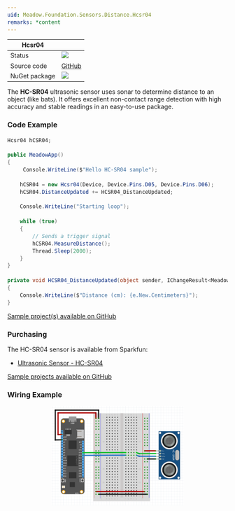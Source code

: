 ```yaml
---
uid: Meadow.Foundation.Sensors.Distance.Hcsr04
remarks: *content
---
```


| Hcsr04 | |
|--------|--------|
| Status | <img src="https://img.shields.io/badge/InProgress-yellow" style="width: auto; height: -webkit-fill-available;" /> |
| Source code | [GitHub](https://github.com/WildernessLabs/Meadow.Foundation/tree/master/Source/Meadow.Foundation.Peripherals/Sensors.Distance.Hcsr04) |
| NuGet package | <a href="https://www.nuget.org/packages/Meadow.Foundation.Sensors.Distance.Hcsr04/" target="_blank"><img src="https://img.shields.io/nuget/v/Meadow.Foundation.Sensors.Distance.Hcsr04.svg?label=Meadow.Foundation.Sensors.Distance.Hcsr04" /></a> |

The **HC-SR04** ultrasonic sensor uses sonar to determine distance to an object (like bats). It offers excellent non-contact range detection with high accuracy and stable readings in an easy-to-use package.

### Code Example

```csharp
Hcsr04 hCSR04;

public MeadowApp()
{
     Console.WriteLine($"Hello HC-SR04 sample");

    hCSR04 = new Hcsr04(Device, Device.Pins.D05, Device.Pins.D06);
    hCSR04.DistanceUpdated += HCSR04_DistanceUpdated;

    Console.WriteLine("Starting loop");

    while (true)
    {
        // Sends a trigger signal
        hCSR04.MeasureDistance();
        Thread.Sleep(2000);
    }
}

private void HCSR04_DistanceUpdated(object sender, IChangeResult<Meadow.Units.Length> e)
{
    Console.WriteLine($"Distance (cm): {e.New.Centimeters}");
}

```

[Sample project(s) available on GitHub](https://github.com/WildernessLabs/Meadow.Foundation/tree/master/Source/Meadow.Foundation.Peripherals/Sensors.Distance.Hcsr04/Samples/Sensors.Distance.Hcsr04_Sample)

### Purchasing

The HC-SR04 sensor is available from Sparkfun:

* [Ultrasonic Sensor - HC-SR04](https://www.sparkfun.com/products/13959)

[Sample projects available on GitHub](https://github.com/WildernessLabs/Meadow.Foundation/tree/master/Source/Meadow.Foundation.Peripherals/Sensors.Distance.Hcsr04/Samples/) 

### Wiring Example

<img src="../../API_Assets/Meadow.Foundation.Sensors.Distance.HCSR04/HCSR04_Fritzing.svg" 
    style="width: 60%; display: block; margin-left: auto; margin-right: auto;" />




